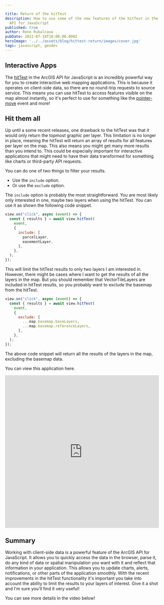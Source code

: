 ```yaml
---

title: Return of the hitTest
description: How to use some of the new features of the hitTest in the ArcGIS
  API for JavaScript
published: true
author: Rene Rubalcava
pubDate: 2022-07-18T10:00:00.000Z
heroImage: '../../assets/blog/hittest-return/images/cover.jpg'
tags: javascript, geodev
---
```


## Interactive Apps

The
[hitTest](https://developers.arcgis.com/javascript/latest/api-reference/esri-views-MapView.html#hitTest)
in the ArcGIS API for JavaScript is an incredibly powerful way for you to create
interactive web mapping applications. This is because it operates on client-side
data, so there are no round-trip requests to source service. This means you can
use hitTest to access features visible on the map almost instantly, so it's
perfect to use for something like the
[pointer-move](https://developers.arcgis.com/javascript/latest/api-reference/esri-views-MapView.html#event-pointer-move)
event and more!

## Hit them all

Up until a some recent releases, one drawback to the hitTest was that it would
only return the topmost graphic per layer. This limitation is no longer in
place, meaning the hitTest will return an array of results for all features per
layer on the map. This also means you might get many more results than you
intend to. This could be especially important for interactive applications that
might need to have their data transformed for something like charts or
third-party API requests.

You can do one of two things to filter your results.

- Use the `include` option.
- Or use the `exclude` option.

The `include` option is probably the most straightforward. You are most likely
only interested in one, maybe two layers when using the hitTest. You can use it
as shown the following code snippet.

```js
view.on("click", async (event) => {
  const { results } = await view.hitTest(
    event,
    {
      include: [
        parcelLayer,
        easementLayer,
      ],
    },
  );
});
```

This will limit the hitTest results to only two layers I am interested in.
However, there might be cases where I want to get the results of all the layers
in the map. But you should remember that VectorTileLayers are included in
hitTest results, so you probably want to exclude the basemap from the hitTest.

```js
view.on("click", async (event) => {
  const { results } = await view.hitTest(
    event,
    {
      exclude: [
        ...map.basemap.baseLayers,
        ...map.basemap.referenceLayers,
      ],
    },
  );
});
```

The above code snippet will return all the results of the layers in the map,
excluding the basemap data.

You can view this application here.

<iframe height="500" style="width: 100%;" scrolling="no" title="hitTest returns" src="https://codepen.io/odoe/embed/mdXYmOV?default-tab=html%2Cresult" frameborder="no" loading="lazy" allowtransparency="true" allowfullscreen="true">
  See the Pen <a href="https://codepen.io/odoe/pen/mdXYmOV">
  hitTest returns</a> by Rene Rubalcava (<a href="https://codepen.io/odoe">@odoe</a>)
  on <a href="https://codepen.io">CodePen</a>.
</iframe>

## Summary

Working with client-side data is a powerful feature of the ArcGIS API for
JavaScript. It allows you to quickly access the data in the browser, parse it,
do any kind of data or spatial manipulation you want with it and reflect that
information in your application. This allows you to update charts, alerts,
notifications, or other parts of the application smoothly. With the recent
improvements in the hitTest functionality it's important you take into account
the ability to limit the results to your layers of interest. Give it a shot and
I'm sure you'll find it very useful!

You can see more details in the video below!

<lite-youtube videoid="UAwX2c0yu2I"></lite-youtube>
